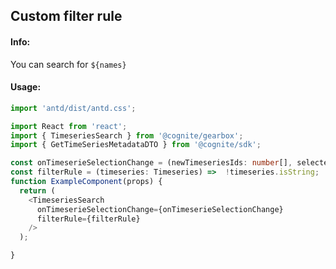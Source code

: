 ## Custom filter rule 

<!-- STORY -->

#### Info:
You can search for `${names}`

#### Usage:

```typescript jsx
import 'antd/dist/antd.css';

import React from 'react';
import { TimeseriesSearch } from '@cognite/gearbox';
import { GetTimeSeriesMetadataDTO } from '@cognite/sdk';

const onTimeserieSelectionChange = (newTimeseriesIds: number[], selectedTimeseries: GetTimeSeriesMetadataDTO) => {}
const filterRule = (timeseries: Timeseries) =>  !timeseries.isString;
function ExampleComponent(props) {
  return (
    <TimeseriesSearch
      onTimeserieSelectionChange={onTimeserieSelectionChange}
      filterRule={filterRule}
    />
  );

}
```
